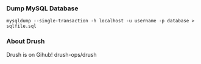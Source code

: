 ### Dump MySQL Database ###

`mysqldump --single-transaction -h localhost -u username -p database > sqlfile.sql`

### About Drush ###

Drush is on Gihub! drush-ops/drush

